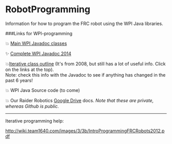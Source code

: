 RobotProgramming
================

Information for how to program the FRC robot using the WPI Java libraries.


###Links for WPI-programming


:boom: [Main WPI Javadoc classes](http://robotics.francisparker.org/javadoc/edu/wpi/first/wpilibj/package-summary.html)

:sparkles: [Complete WPI Javadoc 2014](http://robotics.francisparker.org/javadoc/overview-summary.html)

:boom:[Iterative class outline](http://users.wpi.edu/~bamiller/WPIRoboticsLibrary/dd/d91/class_iterative_robot.html)  (It's from 2008, but still has a lot of useful info. Click on the links at the top). <br>Note: check this info with the Javadoc to see if anything has changed in the past 6 years!

:boom: WPI Java Source code (to come)

:boom: Our Raider Robotics [Google Drive](https://drive.google.com/#folders/0B9zgWFmhKHBkV3g5cmFXeXBhTjg) docs.  *Note that these are private, whereas Github is public.*


----------


Iterative programming help:

http://wiki.team1640.com/images/3/3b/IntroProgrammingFRCRobots2012.pdf
